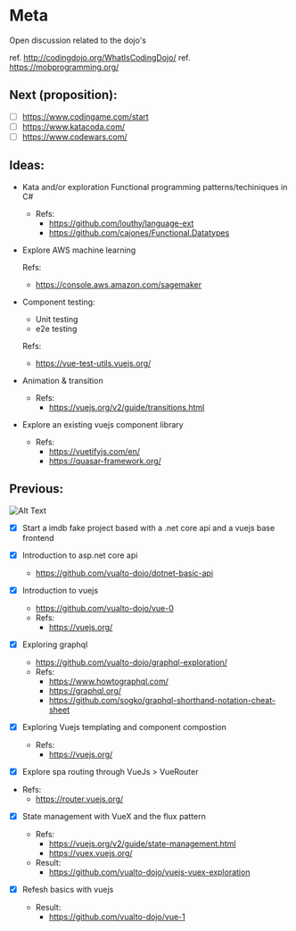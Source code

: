 # Meta

Open discussion related to the dojo's

ref. http://codingdojo.org/WhatIsCodingDojo/
ref. https://mobprogramming.org/

## Next (proposition):

- [ ] https://www.codingame.com/start
- [ ] https://www.katacoda.com/
- [ ] https://www.codewars.com/

## Ideas:

 - Kata and/or exploration Functional programming patterns/techiniques in C#
   - Refs:
     - https://github.com/louthy/language-ext
     - https://github.com/cajones/Functional.Datatypes

 - Explore AWS machine learning
 
   Refs:
     - https://console.aws.amazon.com/sagemaker

 - Component testing:
   - Unit testing
   - e2e testing

   Refs:
     - https://vue-test-utils.vuejs.org/

 - Animation & transition
   - Refs:
     - https://vuejs.org/v2/guide/transitions.html

 - Explore an existing vuejs component library
   - Refs:
     - https://vuetifyjs.com/en/
     - https://quasar-framework.org/

## Previous:

![Alt Text](https://media.giphy.com/media/GaAvKZvMV0GHu/giphy.gif)

- [x] Start a imdb fake project based with a .net core api and a vuejs base frontend

- [x] Introduction to asp.net core api
  - https://github.com/vualto-dojo/dotnet-basic-api

- [x] Introduction to vuejs
   - https://github.com/vualto-dojo/vue-0
   - Refs:
     - https://vuejs.org/

- [x] Exploring graphql
  - https://github.com/vualto-dojo/graphql-exploration/
  - Refs:
    - https://www.howtographql.com/
    - https://graphql.org/
    - https://github.com/sogko/graphql-shorthand-notation-cheat-sheet

- [x] Exploring Vuejs templating and component compostion
  - Refs:
    - https://vuejs.org/

- [x] Explore spa routing through VueJs > VueRouter

 - Refs:
   - https://router.vuejs.org/

- [x] State management with VueX and the flux pattern
   - Refs:
     - https://vuejs.org/v2/guide/state-management.html
     - https://vuex.vuejs.org/
   - Result:
     - https://github.com/vualto-dojo/vuejs-vuex-exploration
     
- [x] Refesh basics with vuejs

  - Result:
    - https://github.com/vualto-dojo/vue-1
